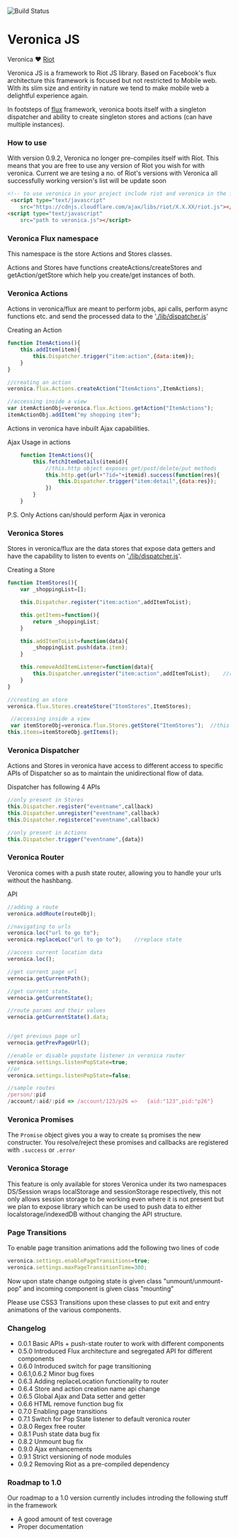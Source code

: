 
![Build Status](https://api.travis-ci.org/prateekbh/veronica.svg?branch=master&style=flat-square)

# Veronica JS
Veronica ❤ [Riot](http://riotjs.com/)

Veronica JS is a framework to Riot JS library.
Based on Facebook's flux architecture this framework is focused but not restricted to Mobile web. With its slim size and entirity in nature we tend to make mobile web a delightful experience again.

In footsteps of [flux](https://facebook.github.io/flux/docs/overview.html) framework, veronica boots itself with a singleton dispatcher and ability to create singleton stores and actions (can have multiple instances).

### How to use
With version 0.9.2, Veronica no longer pre-compiles itself with Riot. This means that you are free to use any version of Riot you wish for with veronica.
Current we are tesing a no. of Riot's versions with Veronica all successfully working version's list will be update soon

```html
<!-- to use veronica in your project include riot and veronica in the following order -->
 <script type="text/javascript" 
    src="https://cdnjs.cloudflare.com/ajax/libs/riot/X.X.XX/riot.js"></script>
<script type="text/javascript" 
    src="path to veronica.js"></script>

```

### Veronica Flux namespace
This namespace is the store Actions and Stores classes.

Actions and Stores have functions createActions/createStores and getAction/getStore which help you create/get instances of both.

### Veronica Actions
Actions in veronica/flux are meant to perform jobs, api calls, perform async functions etc. and send the processed data to the '[./lib/dispatcher.js](Dispatcher)'

Creating an Action
```js
function ItemActions(){
    this.addItem(item){
        this.Dispatcher.trigger("item:action",{data:item});
    }
}

//creating an action
veronica.flux.Actions.createAction("ItemActions",ItemActions); 

//accessing inside a view
var itemActionObj=veronica.flux.Actions.getAction("ItemActions");
itemActionObj.addItem("my shopping item");
```

Actions in veronica have inbuilt Ajax capabilities.

Ajax Usage in actions
```js
    function ItemActions(){
        this.fetchItemDetails(itemid){
            //this.http object exposes get/post/delete/put methods
            this.http.get(url+"?id="+itemid).success(function(res){
                this.Dispatcher.trigger("item:detail",{data:res});
            })
        }
    }
```

P.S. Only Actions can/should perform Ajax in veronica

### Veronica Stores
Stores in veronica/flux are the data stores that expose data getters and have the capability to listen to events on '[./lib/dispatcher.js](Dispatcher)'.

Creating a Store
```js
function ItemStores(){
	var _shoppingList=[];

	this.Dispatcher.register("item:action",addItemToList);

	this.getItems=function(){
		return _shoppingList;
	}

	this.addItemToList=function(data){
		_shoppingList.push(data.item);
	}

	this.removeAddItemListener=function(data){
		this.Dispatcher.unregister("item:action",addItemToList);    //removing a listener
	}
}

//creating an store
veronica.flux.Stores.createStore("ItemStores",ItemStores);  

 //accessing inside a view
 var itemStoreObj=veronica.flux.Stores.getStore("ItemStores");  //this will be a sigle
this.items=itemStoreObj.getItems();
```

### Veronica Dispatcher
Actions and Stores in veronica have access to different access to specific APIs of Dispatcher so as to maintain the unidirectional flow of data.

Dispatcher has following 4 APIs
```js
//only present in Stores
this.Dispatcher.register("eventname",callback)
this.Dispatcher.unregister("eventname",callback)
this.Dispatcher.registerce("eventname",callback)

//only present in Actions
this.Dispatcher.trigger("eventname",{data})
```

### Veronica Router
Veronica comes with a push state router, allowing you to handle your urls without the hashbang.

API

```js
//adding a route
veronica.addRoute(routeObj);

//navigating to urls
veronica.loc("url to go to");
veronica.replaceLoc("url to go to");    //replace state

//access current location data
veronica.loc();

//get current page url
vernocia.getCurrentPath();

//get current state.
vernocia.getCurrentState();

//route params and their values
vernocia.getCurrentState().data;


//get previous page url
vernocia.getPrevPageUrl();

//enable or disable popstate listener in veronica router
veronica.settings.listenPopState=true;
//or
veronica.settings.listenPopState=false;

//sample routes
/person/:pid
/account/:aid/:pid => /account/123/p26 =>   {aid:"123",pid:"p26"}
```
### Veronica Promises
The `Promise` object gives you a way to create `$q` promises the new constructer.
You resolve/reject these promises and callbacks are registered with `.success` or `.error`

### Veronica Storage
This feature is only available for stores
Veronica under its two namespaces DS/Session wraps localStorage and sessionStorage respectively, this not only allows session storage to be working even where it is not present but we plan to expose library which can be used to push data to either localstorage/indexedDB without changing the API structure.

### Page Transitions
To enable page transition animations add the following two lines of code
```js
veronica.settings.enablePageTransitions=true;
veronica.settings.maxPageTransitionTime=300;
```

Now upon state change outgoing state is given class "unmount/unmount-pop" and incoming component is given class "mounting"

Please use CSS3 Transitions upon these classes to put exit and entry animations of the various components.

### Changelog
- 0.0.1     Basic APIs + push-state router to work with different components
- 0.5.0     Introduced Flux architecture and segregated API for different components
- 0.6.0     Introduced switch for page transitioning 
- 0.6.1,0.6.2   Minor bug fixes
- 0.6.3     Adding replaceLocation functionality to router
- 0.6.4     Store and action creation name api change
- 0.6.5     Global Ajax and Data setter and getter
- 0.6.6     HTML remove function bug fix
- 0.7.0     Enabling page transitions
- 0.7.1     Switch for Pop State listener to default veronica router
- 0.8.0     Regex free router
- 0.8.1     Push state data bug fix
- 0.8.2     Unmount bug fix
- 0.9.0     Ajax enhancements
- 0.9.1     Strict versioning of node modules
- 0.9.2     Removing Riot as a pre-compiled dependency



### Roadmap to 1.0
Our roadmap to a 1.0 version currently includes introding the following stuff in the framework
- A good amount of test coverage
- Proper documentation
